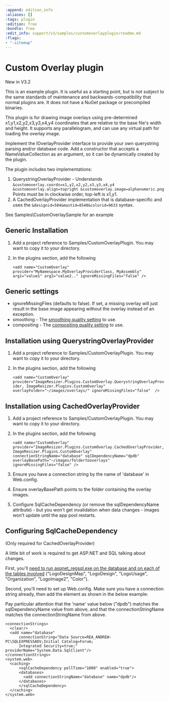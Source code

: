 ```yaml
---
:append: edition_info
:aliases: []
:tags: plugin
:edition: free
:bundle: free
:edit_info: support/v3/samples/customoverlayplugin/readme.md
:flags:
- "-sitemap"
---
```


# Custom Overlay plugin

New in V3.2

This is an example plugin. It is useful as a starting point, but is not subject to the same standards of maintenance and backwards-compatibility that normal plugins are. It does not have a NuGet package or precompiled binaries.

This plugin is for drawing image overlays using pre-determined x1,y1,x2,y2,x3,y3,x4,y4 coordinates that are relative to the base file's width and height. It supports any parallelogram, and can use any virtual path for loading the overlay image. 

Implement the IOverlayProvider interface to provide your own querystring parsing and/or database code. Add a constructor that accepts a NameValueCollection as an argument, so it can be dynamically created by the plugin.

The plugin includes two implementations:

1. QuerystringOverlayProvider - Understands `&customoverlay.coords=x1,y2,x2,y2,x3,y3,x4,y4 &customoverlay.align=topright &customoverlay.image=alphanumeric.png` Points must be in clockwise order, top-left is x1,y1. 
2. A CachedOverlayProvider implementation that is database-specific and uses the `&designid=504&mastid=8540&colorid=9633` syntax.

See Samples\CustomOverlaySample for an example

## Generic Installation

1. Add a project reference to Samples/CustomOverlayPlugin. You may want to copy it to your directory.
2. In the plugins section, add the following

    `<add name="CustomOverlay" 
      provider="MyNamespace.MyOverlayProviderClass, MyAssembly" 
      arg1="value1" arg2="value2.." ignoreMissingFiles="false" />`
      
## Generic settings

* ignoreMissingFiles (defaults to false). If set, a missing overlay will just result in the base image appearing without the overlay instead of an exception.
* smoothing - The [smoothing quality setting](http://msdn.microsoft.com/en-us/library/z714w2y9.aspx) to use. 
* compositing - The [compositing quality setting](http://msdn.microsoft.com/en-us/library/system.drawing.drawing2d.compositingquality.aspx) to use.

## Installation using QuerystringOverlayProvider

1. Add a project reference to Samples/CustomOverlayPlugin. You may want to copy it to your directory.
2. In the plugins section, add the following

    `<add name="CustomOverlay" 
      provider="ImageResizer.Plugins.CustomOverlay.QuerystringOverlayProvider, ImageResizer.Plugins.CustomOverlay"
      overlayFolder="~/images/overlays/" ignoreMissingFiles="false"  />`


## Installation using CachedOverlayProvider

1. Add a project reference to Samples/CustomOverlayPlugin. You may want to copy it to your directory.
2. In the plugins section, add the following

    `<add name="CustomOverlay" 
      provider="ImageResizer.Plugins.CustomOverlay.CachedOverlayProvider, ImageResizer.Plugins.CustomOverlay" 
      connectionStringName="database" sqlDependencyName="dpdb" overlayBasePath="~/images/foldertooverlays"
      ignoreMissingFiles="false" />`

3. Ensure you have a connection string by the name of 'database' in Web.config.
4. Ensure overlayBasePath points to the folder containing the overlay images.
5. Configure SqlCacheDependency (or remove the sqlDependencyName attribute) - but you won't get invalidation when data changes - images won't update until the app pool restarts.


## Configuring SqlCacheDependency 

(Only required for CachedOverlayProvider)

A little bit of work is required to get ASP.NET and SQL talking about changes.

First, you'll [need to run aspnet_regsql.exe on the database and on each of the tables involved](http://weblogs.asp.net/andrewrea/archive/2008/07/13/sqlcachedependency-i-think-it-is-absolutely-brilliant.aspx) ("LogoDesignMap", "LogoDesign", "LogoUsage", "Organization", "LogoImage2", "Color").


Second, you'll need to set up Web.config. Make sure you have a connection string already, then add the <sqlCacheDependency> element as shown in the below example:

Pay particular attention that the 'name' value below ("dpdb") matches the sqlDependencyName value from above, and that the connectionStringName matches the connectionStringName from above.


    <connectionStrings>
      <clear/>
      <add name="database" 
          connectionString="Data Source=REA_ANDREW-PC\SQLEXPRESSADV;Initial Catalog=Forum; 
          Integrated Security=true;" providerName="System.Data.SqlClient"/>
    </connectionStrings>
    <system.web>
      <caching>
          <sqlCacheDependency pollTime="1000" enabled="true">
          <databases>
            <add connectionStringName="database" name="dpdb"/>
          </databases>
          </sqlCacheDependency>
      </caching>
    </system.web>
